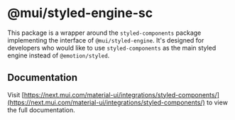 # @mui/styled-engine-sc

This package is a wrapper around the `styled-components` package implementing the interface of `@mui/styled-engine`.
It's designed for developers who would like to use `styled-components` as the main styled engine instead of `@emotion/styled`.

## Documentation

<!-- #default-branch-switch -->

Visit [https://next.mui.com/material-ui/integrations/styled-components/](https://next.mui.com/material-ui/integrations/styled-components/) to view the full documentation.
